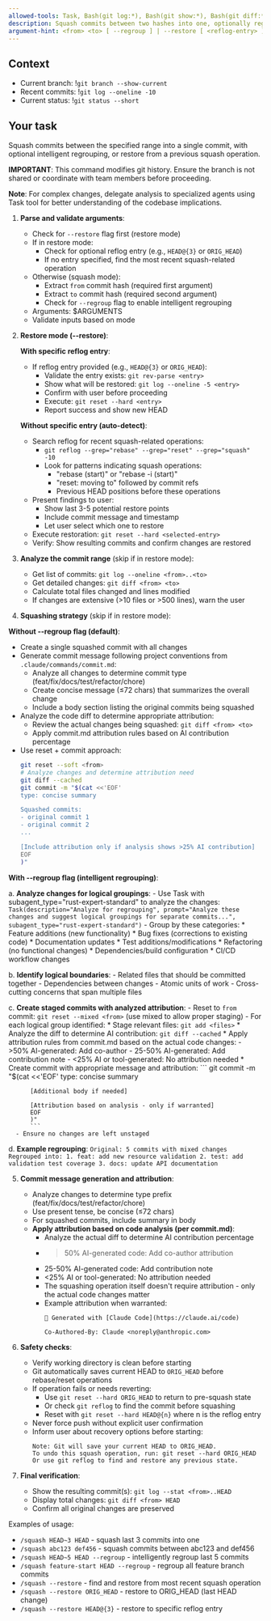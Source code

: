 ```yaml
---
allowed-tools: Task, Bash(git log:*), Bash(git show:*), Bash(git diff:*), Bash(git reset:*), Bash(git rebase:*), Bash(git cherry-pick:*), Bash(git commit:*), Bash(git add:*), Bash(git status:*), Bash(git reflog:*), Read, Glob, Grep, TodoWrite
description: Squash commits between two hashes into one, optionally regrouping into logical commits, or restore from a previous squash
argument-hint: <from> <to> [ --regroup ] | --restore [ <reflog-entry> ] - e.g., "HEAD~5 HEAD --regroup" or "--restore" or "--restore HEAD@{3}"
---
```


## Context

- Current branch: !`git branch --show-current`
- Recent commits: !`git log --oneline -10`
- Current status: !`git status --short`

## Your task

Squash commits between the specified range into a single commit, with optional intelligent regrouping, or restore from a previous squash operation.

**IMPORTANT**: This command modifies git history. Ensure the branch is not shared or coordinate with team members before proceeding.

**Note**: For complex changes, delegate analysis to specialized agents using Task tool for better understanding of the codebase implications.

1. **Parse and validate arguments**:
   - Check for `--restore` flag first (restore mode)
   - If in restore mode:
     * Check for optional reflog entry (e.g., `HEAD@{3}` or `ORIG_HEAD`)
     * If no entry specified, find the most recent squash-related operation
   - Otherwise (squash mode):
     * Extract `from` commit hash (required first argument)
     * Extract `to` commit hash (required second argument)
     * Check for `--regroup` flag to enable intelligent regrouping
   - Arguments: $ARGUMENTS
   - Validate inputs based on mode

2. **Restore mode (--restore)**:

   **With specific reflog entry**:
   - If reflog entry provided (e.g., `HEAD@{3}` or `ORIG_HEAD`):
     * Validate the entry exists: `git rev-parse <entry>`
     * Show what will be restored: `git log --oneline -5 <entry>`
     * Confirm with user before proceeding
     * Execute: `git reset --hard <entry>`
     * Report success and show new HEAD

   **Without specific entry (auto-detect)**:
   - Search reflog for recent squash-related operations:
     * `git reflog --grep="rebase" --grep="reset" --grep="squash" -10`
     * Look for patterns indicating squash operations:
       - "rebase (start)" or "rebase -i (start)"
       - "reset: moving to" followed by commit refs
       - Previous HEAD positions before these operations
   - Present findings to user:
     * Show last 3-5 potential restore points
     * Include commit message and timestamp
     * Let user select which one to restore
   - Execute restoration: `git reset --hard <selected-entry>`
   - Verify: Show resulting commits and confirm changes are restored

3. **Analyze the commit range** (skip if in restore mode):
   - Get list of commits: `git log --oneline <from>..<to>`
   - Get detailed changes: `git diff <from> <to>`
   - Calculate total files changed and lines modified
   - If changes are extensive (>10 files or >500 lines), warn the user

4. **Squashing strategy** (skip if in restore mode):

**Without --regroup flag (default)**:
   - Create a single squashed commit with all changes
   - Generate commit message following project conventions from `.claude/commands/commit.md`:
     * Analyze all changes to determine commit type (feat/fix/docs/test/refactor/chore)
     * Create concise message (≤72 chars) that summarizes the overall change
     * Include a body section listing the original commits being squashed
   - Analyze the code diff to determine appropriate attribution:
     * Review the actual changes being squashed: `git diff <from> <to>`
     * Apply commit.md attribution rules based on AI contribution percentage
   - Use reset + commit approach:
     ```bash
     git reset --soft <from>
     # Analyze changes and determine attribution need
     git diff --cached
     git commit -m "$(cat <<'EOF'
     type: concise summary

     Squashed commits:
     - original commit 1
     - original commit 2
     ...

     [Include attribution only if analysis shows >25% AI contribution]
     EOF
     )"
     ```

**With --regroup flag (intelligent regrouping)**:

   a. **Analyze changes for logical groupings**:
      - Use Task with subagent_type="rust-expert-standard" to analyze the changes:
        ```
        Task(description="Analyze for regrouping",
             prompt="Analyze these changes and suggest logical groupings for separate commits...",
             subagent_type="rust-expert-standard")
        ```
      - Group by these categories:
        * Feature additions (new functionality)
        * Bug fixes (corrections to existing code)
        * Documentation updates
        * Test additions/modifications
        * Refactoring (no functional changes)
        * Dependencies/build configuration
        * CI/CD workflow changes

   b. **Identify logical boundaries**:
      - Related files that should be committed together
      - Dependencies between changes
      - Atomic units of work
      - Cross-cutting concerns that span multiple files

   c. **Create staged commits with analyzed attribution**:
      - Reset to `from` commit: `git reset --mixed <from>` (use mixed to allow proper staging)
      - For each logical group identified:
        * Stage relevant files: `git add <files>`
        * Analyze the diff to determine AI contribution: `git diff --cached`
        * Apply attribution rules from commit.md based on the actual code changes:
          - >50% AI-generated: Add co-author
          - 25-50% AI-generated: Add contribution note
          - <25% AI or tool-generated: No attribution needed
        * Create commit with appropriate message and attribution:
          ```
          git commit -m "$(cat <<'EOF'
          type: concise summary

          [Additional body if needed]

          [Attribution based on analysis - only if warranted]
          EOF
          )"
          ```
      - Ensure no changes are left unstaged

   d. **Example regrouping**:
      ```
      Original: 5 commits with mixed changes
      Regrouped into:
      1. feat: add new resource validation
      2. test: add validation test coverage
      3. docs: update API documentation
      ```

5. **Commit message generation and attribution**:
   - Analyze changes to determine type prefix (feat/fix/docs/test/refactor/chore)
   - Use present tense, be concise (≤72 chars)
   - For squashed commits, include summary in body
   - **Apply attribution based on code analysis (per commit.md)**:
     * Analyze the actual diff to determine AI contribution percentage
     * >50% AI-generated code: Add co-author attribution
     * 25-50% AI-generated code: Add contribution note
     * <25% AI or tool-generated: No attribution needed
     * The squashing operation itself doesn't require attribution - only the actual code changes matter
     * Example attribution when warranted:
       ```
       🤖 Generated with [Claude Code](https://claude.ai/code)

       Co-Authored-By: Claude <noreply@anthropic.com>
       ```

6. **Safety checks**:
   - Verify working directory is clean before starting
   - Git automatically saves current HEAD to `ORIG_HEAD` before rebase/reset operations
   - If operation fails or needs reverting:
     * Use `git reset --hard ORIG_HEAD` to return to pre-squash state
     * Or check `git reflog` to find the commit before squashing
     * Reset with `git reset --hard HEAD@{n}` where n is the reflog entry
   - Never force push without explicit user confirmation
   - Inform user about recovery options before starting:
     ```
     Note: Git will save your current HEAD to ORIG_HEAD.
     To undo this squash operation, run: git reset --hard ORIG_HEAD
     Or use git reflog to find and restore any previous state.
     ```

7. **Final verification**:
   - Show the resulting commit(s): `git log --stat <from>..HEAD`
   - Display total changes: `git diff <from> HEAD`
   - Confirm all original changes are preserved

Examples of usage:
- `/squash HEAD~3 HEAD` - squash last 3 commits into one
- `/squash abc123 def456` - squash commits between abc123 and def456
- `/squash HEAD~5 HEAD --regroup` - intelligently regroup last 5 commits
- `/squash feature-start HEAD --regroup` - regroup all feature branch commits
- `/squash --restore` - find and restore from most recent squash operation
- `/squash --restore ORIG_HEAD` - restore to ORIG_HEAD (last HEAD change)
- `/squash --restore HEAD@{3}` - restore to specific reflog entry